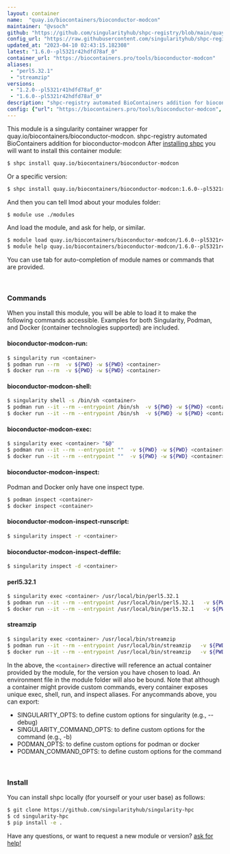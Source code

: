 ```yaml
---
layout: container
name:  "quay.io/biocontainers/bioconductor-modcon"
maintainer: "@vsoch"
github: "https://github.com/singularityhub/shpc-registry/blob/main/quay.io/biocontainers/bioconductor-modcon/container.yaml"
config_url: "https://raw.githubusercontent.com/singularityhub/shpc-registry/main/quay.io/biocontainers/bioconductor-modcon/container.yaml"
updated_at: "2023-04-10 02:43:15.182308"
latest: "1.6.0--pl5321r42hdfd78af_0"
container_url: "https://biocontainers.pro/tools/bioconductor-modcon"
aliases:
 - "perl5.32.1"
 - "streamzip"
versions:
 - "1.2.0--pl5321r41hdfd78af_0"
 - "1.6.0--pl5321r42hdfd78af_0"
description: "shpc-registry automated BioContainers addition for bioconductor-modcon"
config: {"url": "https://biocontainers.pro/tools/bioconductor-modcon", "maintainer": "@vsoch", "description": "shpc-registry automated BioContainers addition for bioconductor-modcon", "latest": {"1.6.0--pl5321r42hdfd78af_0": "sha256:4eebebf930d8d55fe35cefd8a6688917f5e230ba305de85c68bd9b236e2eebc2"}, "tags": {"1.2.0--pl5321r41hdfd78af_0": "sha256:79002c2588c382953e90830021d9f0c4ee7642c402c01a317fb796cd869dbf0f", "1.6.0--pl5321r42hdfd78af_0": "sha256:4eebebf930d8d55fe35cefd8a6688917f5e230ba305de85c68bd9b236e2eebc2"}, "docker": "quay.io/biocontainers/bioconductor-modcon", "aliases": {"perl5.32.1": "/usr/local/bin/perl5.32.1", "streamzip": "/usr/local/bin/streamzip"}}
---
```


This module is a singularity container wrapper for quay.io/biocontainers/bioconductor-modcon.
shpc-registry automated BioContainers addition for bioconductor-modcon
After [installing shpc](#install) you will want to install this container module:


```bash
$ shpc install quay.io/biocontainers/bioconductor-modcon
```

Or a specific version:

```bash
$ shpc install quay.io/biocontainers/bioconductor-modcon:1.6.0--pl5321r42hdfd78af_0
```

And then you can tell lmod about your modules folder:

```bash
$ module use ./modules
```

And load the module, and ask for help, or similar.

```bash
$ module load quay.io/biocontainers/bioconductor-modcon/1.6.0--pl5321r42hdfd78af_0
$ module help quay.io/biocontainers/bioconductor-modcon/1.6.0--pl5321r42hdfd78af_0
```

You can use tab for auto-completion of module names or commands that are provided.

<br>

### Commands

When you install this module, you will be able to load it to make the following commands accessible.
Examples for both Singularity, Podman, and Docker (container technologies supported) are included.

#### bioconductor-modcon-run:

```bash
$ singularity run <container>
$ podman run --rm  -v ${PWD} -w ${PWD} <container>
$ docker run --rm  -v ${PWD} -w ${PWD} <container>
```

#### bioconductor-modcon-shell:

```bash
$ singularity shell -s /bin/sh <container>
$ podman run --it --rm --entrypoint /bin/sh  -v ${PWD} -w ${PWD} <container>
$ docker run --it --rm --entrypoint /bin/sh  -v ${PWD} -w ${PWD} <container>
```

#### bioconductor-modcon-exec:

```bash
$ singularity exec <container> "$@"
$ podman run --it --rm --entrypoint ""  -v ${PWD} -w ${PWD} <container> "$@"
$ docker run --it --rm --entrypoint ""  -v ${PWD} -w ${PWD} <container> "$@"
```

#### bioconductor-modcon-inspect:

Podman and Docker only have one inspect type.

```bash
$ podman inspect <container>
$ docker inspect <container>
```

#### bioconductor-modcon-inspect-runscript:

```bash
$ singularity inspect -r <container>
```

#### bioconductor-modcon-inspect-deffile:

```bash
$ singularity inspect -d <container>
```


#### perl5.32.1

```bash
$ singularity exec <container> /usr/local/bin/perl5.32.1
$ podman run --it --rm --entrypoint /usr/local/bin/perl5.32.1   -v ${PWD} -w ${PWD} <container> -c " $@"
$ docker run --it --rm --entrypoint /usr/local/bin/perl5.32.1   -v ${PWD} -w ${PWD} <container> -c " $@"
```


#### streamzip

```bash
$ singularity exec <container> /usr/local/bin/streamzip
$ podman run --it --rm --entrypoint /usr/local/bin/streamzip   -v ${PWD} -w ${PWD} <container> -c " $@"
$ docker run --it --rm --entrypoint /usr/local/bin/streamzip   -v ${PWD} -w ${PWD} <container> -c " $@"
```



In the above, the `<container>` directive will reference an actual container provided
by the module, for the version you have chosen to load. An environment file in the
module folder will also be bound. Note that although a container
might provide custom commands, every container exposes unique exec, shell, run, and
inspect aliases. For anycommands above, you can export:

 - SINGULARITY_OPTS: to define custom options for singularity (e.g., --debug)
 - SINGULARITY_COMMAND_OPTS: to define custom options for the command (e.g., -b)
 - PODMAN_OPTS: to define custom options for podman or docker
 - PODMAN_COMMAND_OPTS: to define custom options for the command

<br>

### Install

You can install shpc locally (for yourself or your user base) as follows:

```bash
$ git clone https://github.com/singularityhub/singularity-hpc
$ cd singularity-hpc
$ pip install -e .
```

Have any questions, or want to request a new module or version? [ask for help!](https://github.com/singularityhub/singularity-hpc/issues)